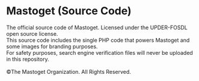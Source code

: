 # Mastoget (Source Code)
The official source code of Mastoget. Licensed under the UPDER-FOSDL open source license.<br>
This source code includes the single PHP code that powers Mastoget and some images for branding purposes.<br>
For safety purposes, search engine verification files will never be uploaded in this repository.<br><br>
©The Mastoget Organization. All Rights Reserved.
